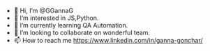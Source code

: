 - 👋 Hi, I’m @GGannaG
- 👀 I’m interested in JS,Python.
- 🌱 I’m currently learning QA Automation.
- 💞️ I’m looking to collaborate on wonderful team.
- 📫 How to reach me https://www.linkedin.com/in/ganna-gonchar/

<!---
GGannaG/GGannaG is a ✨ special ✨ repository because its `README.md` (this file) appears on your GitHub profile.
You can click the Preview link to take a look at your changes.
--->
